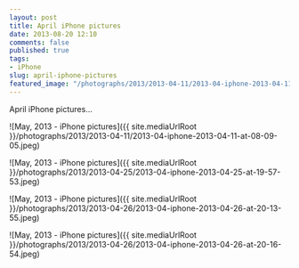 ```yaml
---
layout: post
title: April iPhone pictures
date: 2013-08-20 12:10
comments: false
published: true
tags:
- iPhone
slug: april-iphone-pictures
featured_image: "/photographs/2013/2013-04-11/2013-04-iphone-2013-04-11-at-08-09-05.jpeg"
---
```

April iPhone pictures...

![May, 2013 -  iPhone pictures]({{ site.mediaUrlRoot }}/photographs/2013/2013-04-11/2013-04-iphone-2013-04-11-at-08-09-05.jpeg)

![May, 2013 -  iPhone pictures]({{ site.mediaUrlRoot }}/photographs/2013/2013-04-25/2013-04-iphone-2013-04-25-at-19-57-53.jpeg)

![May, 2013 -  iPhone pictures]({{ site.mediaUrlRoot }}/photographs/2013/2013-04-26/2013-04-iphone-2013-04-26-at-20-13-55.jpeg)

![May, 2013 -  iPhone pictures]({{ site.mediaUrlRoot }}/photographs/2013/2013-04-26/2013-04-iphone-2013-04-26-at-20-16-54.jpeg)
